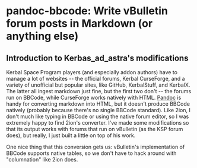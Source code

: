 # pandoc-bbcode: Write vBulletin forum posts in Markdown (or anything else)

## Introduction to Kerbas_ad_astra's modifications

Kerbal Space Program players (and especially addon authors) have to manage a lot of websites -- the official forums, Kerbal CurseForge, and a variety of unofficial but popular sites, like GitHub, KerbalStuff, and KerbalX.  The latter all ingest markdown just fine, but the first two don't -- the forums run on BBCode, while CurseForge works natively with HTML.  [Pandoc](pandoc.org) is handy for converting markdown into HTML, but it doesn't produce BBCode natively (probably because there's no single BBCode standard).  Like 2ion, I don't much like typing in BBCode or using the native forum editor, so I was extremely happy to find 2ion's converter.  I've made some modifications so that its output works with forums that run on vBulletin (as the KSP forum does), but really, I just built a little on top of his work.

One nice thing that this conversion gets us: vBulletin's implementation of BBCode supports native tables, so we don't have to hack around with "columnation" like 2ion does.